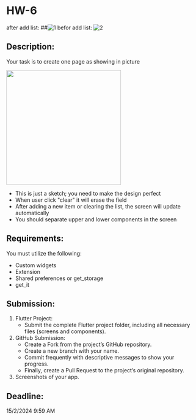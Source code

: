 # HW-6
after add list:
##![1](https://github.com/Saod5557/HW-6/assets/124809082/db20c6b2-5f6e-47fe-a041-cfd9b6089045)
befor add list:
![2](https://github.com/Saod5557/HW-6/assets/124809082/1131d504-e393-40d6-aff0-dddb53ab9590)

## Description:
Your task is to create one page as showing in picture  

<img src="https://github.com/FlutterBootCamps/HW-6/assets/94991478/8a1bc6dd-c1c2-4e1e-89fc-945ef9d94ecb" width=300/>  


-	This is just a sketch; you need to make the design perfect   
-	When user click "clear" it will erase the field   
-	After adding a new item or clearing the list, the screen will update automatically  
-	You should separate upper and lower components in the screen      

## Requirements:
You must utilize the following:  
- Custom widgets 
- Extension
- Shared preferences or get_storage
- get_it


## Submission:
1. Flutter Project:
    - Submit the complete Flutter project folder, including all necessary files (screens and components).
2. GitHub Submission:
   - Create a Fork from the project’s GitHub repository.
   - Create a new branch with your name.
   - Commit frequently with descriptive messages to show your progress.
   - Finally, create a Pull Request to the project’s original repository.
3. Screenshots of your app.

## Deadline: 
15/2/2024  9:59 AM
 
